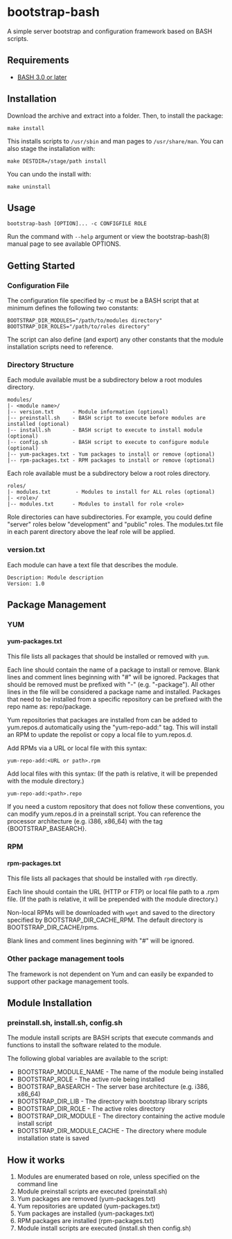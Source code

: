 # bootstrap-bash

A simple server bootstrap and configuration framework based on BASH scripts.


Requirements
---

* [BASH 3.0 or later](http://www.gnu.org/software/bash/)


Installation
---
Download the archive and extract into a folder. Then, to install the package:

	make install

This installs scripts to `/usr/sbin` and man pages to `/usr/share/man`.
You can also stage the installation with:

	make DESTDIR=/stage/path install

You can undo the install with:

	make uninstall


Usage
---

	bootstrap-bash [OPTION]... -c CONFIGFILE ROLE

Run the command with `--help` argument or view the bootstrap-bash(8) manual
page to see available OPTIONS.


Getting Started
---

### Configuration File

The configuration file specified by -c must be a BASH script that at minimum
defines the following two constants:

	BOOTSTRAP_DIR_MODULES="/path/to/modules directory"
	BOOTSTRAP_DIR_ROLES="/path/to/roles directory"

The script can also define (and export) any other constants that the module
installation scripts need to reference.

### Directory Structure

Each module available must be a subdirectory below a root modules directory.

	modules/
	|- <module name>/
	|-- version.txt      - Module information (optional)
	|-- preinstall.sh    - BASH script to execute before modules are installed (optional)
	|-- install.sh       - BASH script to execute to install module (optional)
	|-- config.sh        - BASH script to execute to configure module (optional)
	|-- yum-packages.txt - Yum packages to install or remove (optional)
	|-- rpm-packages.txt - RPM packages to install or remove (optional)

Each role available must be a subdirectory below a root roles directory.

	roles/
	|- modules.txt        - Modules to install for ALL roles (optional)
	|- <role>/
	|-- modules.txt      - Modules to install for role <role>

Role directories can have subdirectories. For example, you could define "server" roles below
"development" and "public" roles. The modules.txt file in each parent directory
above the leaf role will be applied.

### version.txt

Each module can have a text file that describes the module.

	Description: Module description
	Version: 1.0


Package Management
---

### YUM

#### yum-packages.txt

This file lists all packages that should be installed or removed with `yum`.

Each line should contain the name of a package to install or remove.
Blank lines and comment lines beginning with "#" will be ignored.
Packages that should be removed must be prefixed with "-" (e.g. "-package").
All other lines in the file will be considered a package name and installed.
Packages that need to be installed from a specific repository can be prefixed
with the repo name as: repo/package.

Yum repositories that packages are installed from can be added to yum.repos.d
automatically using the "yum-repo-add:" tag. This will install an RPM to update
the repolist or copy a local file to yum.repos.d.

Add RPMs via a URL or local file with this syntax:

	yum-repo-add:<URL or path>.rpm

Add local files with this syntax:
(If the path is relative, it will be prepended with the module directory.)

	yum-repo-add:<path>.repo

If you need a custom repository that does not follow these conventions, 
you can modify yum.repos.d in a preinstall script. You can reference
the processor architecture (e.g. i386, x86_64) with the tag {BOOTSTRAP_BASEARCH}.

### RPM

#### rpm-packages.txt

This file lists all packages that should be installed with `rpm` directly.

Each line should contain the URL (HTTP or FTP) or local file path to a .rpm file.
(If the path is relative, it will be prepended with the module directory.)

Non-local RPMs will be downloaded with `wget` and saved to the directory
specified by BOOTSTRAP_DIR_CACHE_RPM. The default directory is BOOTSTRAP_DIR_CACHE/rpms.

Blank lines and comment lines beginning with "#" will be ignored.

### Other package management tools

The framework is not dependent on Yum and can easily be expanded to support
other package management tools.


Module Installation
---

### preinstall.sh, install.sh, config.sh

The module install scripts are BASH scripts that execute commands and functions
to install the software related to the module.

The following global variables are available to the script:

* BOOTSTRAP_MODULE_NAME - The name of the module being installed
* BOOTSTRAP_ROLE - The active role being installed
* BOOTSTRAP_BASEARCH - The server base architecture (e.g. i386, x86_64)
* BOOTSTRAP_DIR_LIB - The directory with bootstrap library scripts
* BOOTSTRAP_DIR_ROLE - The active roles directory
* BOOTSTRAP_DIR_MODULE - The directory containing the active module install script
* BOOTSTRAP_DIR_MODULE_CACHE - The directory where module installation state is saved


How it works
---
1. Modules are enumerated based on role, unless specified on the command line
2. Module preinstall scripts are executed (preinstall.sh)
3. Yum packages are removed (yum-packages.txt)
4. Yum repositories are updated (yum-packages.txt)
5. Yum packages are installed (yum-packages.txt)
6. RPM packages are installed (rpm-packages.txt)
7. Module install scripts are executed (install.sh then config.sh)
